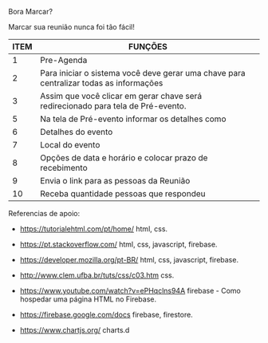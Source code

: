 Bora Marcar?



Marcar sua reunião nunca foi tão fácil!

| ITEM | FUNÇÕES |
| ---- | ------- |
 1 | Pre-Agenda
 2 | Para iniciar o sistema você deve gerar uma chave para centralizar todas as informações
 3 |Assim que você clicar em gerar chave será redirecionado para tela de Pré-evento.
 5 |Na tela de Pré-evento informar os detalhes como
  6|Detalhes do evento
  7| Local do evento
  8| Opções de data e horário e colocar prazo de recebimento 
  9| Envia o link para as pessoas da Reunião
  10| Receba quantidade pessoas que respondeu 

Referencias de apoio:

- https://tutorialehtml.com/pt/home/
html, css.

- https://pt.stackoverflow.com/
html, css, javascript, firebase.

- https://developer.mozilla.org/pt-BR/
html, css, javascript, firebase.

- http://www.clem.ufba.br/tuts/css/c03.htm
css.

- https://www.youtube.com/watch?v=ePHqclns94A
firebase - Como hospedar uma página HTML no Firebase.

- https://firebase.google.com/docs
firebase, firestore.

- https://www.chartjs.org/
charts.d
